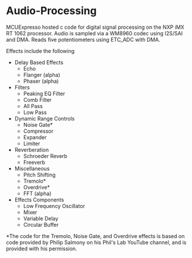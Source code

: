 # Audio-Processing
MCUExpresso hosted c code for digital signal processing on the NXP iMX RT 1062 processor.  Audio is sampled via a WM8960 codec using I2S/SAI and DMA. Reads five potentiometers using ETC_ADC with DMA.

Effects include the following
- Delay Based Effects
    - Echo
    - Flanger (alpha)
    - Phaser  (alpha)
- Filters
    - Peaking EQ Filter
    - Comb Filter
    - All Pass
    - Low Pass
- Dynamic Range Controls
    - Noise Gate*
    - Compressor
    - Expander
    - Limiter
- Reverberation    
    - Schroeder Reverb
    - Freeverb
- Miscellaneous    
    - Pitch Shifting
    - Tremolo*
    - Overdrive*
    - FFT (alpha)
- Effects Components
    - Low Frequency Oscillator
    - Mixer
    - Variable Delay
    - Circular Buffer
    

*The code for the Tremolo, Noise Gate, and Overdrive effects is based on code provided by 
Philip Salmony on his Phil's Lab YouTube channel, and is provided with his permission.
